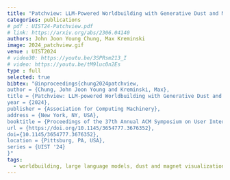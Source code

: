 ```yaml
---
title: "Patchview: LLM-Powered Worldbuilding with Generative Dust and Magnet Visualization"
categories: publications
# pdf : UIST24-Patchview.pdf
# link: https://arxiv.org/abs/2306.04140
authors: John Joon Young Chung, Max Kreminski
image: 2024_patchview.gif
venue : UIST2024
# video30: https://youtu.be/3SPRsm213_I
# video: https://youtu.be/tM9luc0n2Es
type : full
selected: true
bibtex: "@inproceedings{chung2024patchview,
author = {Chung, John Joon Young and Kreminski, Max},
title = {Patchview: LLM-powered Worldbuilding with Generative Dust and Magnet Visualization},
year = {2024},
publisher = {Association for Computing Machinery},
address = {New York, NY, USA},
booktitle = {Proceedings of the 37th Annual ACM Symposium on User Interface Software and Technology},
url = {https://doi.org/10.1145/3654777.3676352},
doi={10.1145/3654777.3676352},
location = {Pittsburg, PA, USA},
series = {UIST '24}
}"
tags:
  - worldbuilding, large language models, dust and magnet visualization
---
```

